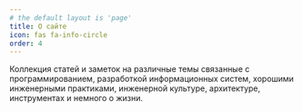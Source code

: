 ```yaml
---
# the default layout is 'page'
title: О сайте
icon: fas fa-info-circle
order: 4
---
```


Коллекция статей и заметок на различные темы связанные с программированием, разработкой информационных систем, хорошими инженерными практиками, инженерной культуре, архитектуре, инструментах и немного о жизни.
